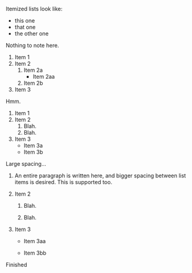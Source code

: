Itemized lists look like:

-   this one
-   that one
-   the other one

Nothing to note here.

1.  Item 1
2.  Item 2
    1.  Item 2a
        -   Item 2aa
    2.  Item 2b
3.  Item 3

Hmm.

1.  Item 1
2.  Item 2
    1.  Blah.
    2.  Blah.
3.  Item 3
    -   Item 3a
    -   Item 3b

Large spacing...

1.  An entire paragraph is written here, and bigger spacing between list items is desired. This is supported too.

2.  Item 2

    1.  Blah.

    2.  Blah.

3.  Item 3

    -   Item 3aa

    -   Item 3bb

Finished
